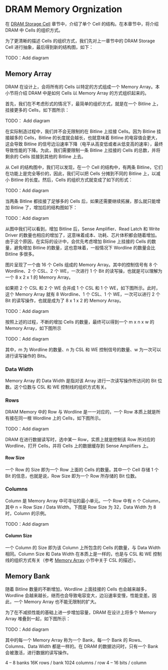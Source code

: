 # DRAM Memory Orgnization

在 [DRAM Storage Cell](./dram_storage_cell.html) 章节中，介绍了单个 Cell 的结构。在本章节中，将介绍 DRAM 中 Cells 的组织方式。

为了更清晰的描述 Cells 的组织方式，我们先对上一章节中的 DRAM Storage Cell 进行抽象，最后得到新的结构图，如下：

TODO：Add diagram

## Memory Array

DRAM 在设计上，会将所有的 Cells 以特定的方式组成一个 Memory Array。本小节将介绍 DRAM 中是如何 Cells 以 Memory Array 的方式组织起来的。

首先，我们在不考虑形式的情况下，最简单的组织方式，就是在一个 Bitline 上，挂接更多的 Cells，如下图所示：

TODO： Add diagram

在实际制造过程中，我们并不会无限制的在 Bitline 上挂接 Cells。因为 Bitline 挂接越多的 Cells，Bitline 的长度就会越长，也就意味着 Bitline 的电容值会更大，这会导致 Bitline 的信号边沿速率下降（电平从高变低或者从低变高的速率），最终导致性能的下降。为此，我们需要限制一条 Bitline 上挂接的 Cells 的总数，并将剩余的 Cells 挂接到其他的 Bitline 上去。

从 Cell 的结构图中，我们可以发现，在一个 Cell 的结构中，有两条 Bitline，它们在功能上是完全等价的，因此，我们可以把 Cells 分摊到不同的 Bitline 上，以减小 Bitline 的长度。然后，Cells 的组织方式就变成了如下的形式：

TODO：Add diagram

当两条 Bitline 都挂接了足够多的 Cells 后，如果还需要继续拓展，那么就只能增加 Bitline 了，增加后的结构图如下：

TODO：Add diagram

从图中我们可以看到，增加 Bitline 后，Sense Amplifier、Read Latch 和 Write Driver 的数量也相应的增加了，这意味着成本、功耗、芯片体积都会随着增加。由于这个原因，在实际的设计中，会优先考虑增加 Bitline 上挂接的 Cells 的数量，避免增加 Bitline 的数量，这也意味着，一般情况下 Wordline 的数量会比 Bitline 多很多。

图片呈现了一个由 16 个 Cells 组成的 Memory Array。其中的控制信号有 8 个 Wordline、2 个 CSL、2 个 WE，一次进行 1 个 Bit 的读写操，也就是可以理解为一个 8 x 2 x 1 的 Memory Array。

如果把 2 个 CSL 和 2 个 WE 合并成 1 个 CSL 和 1 个 WE，如下图所示。此时，这个 Memory Array 就有 8 Wordline、1 个 CSL、1 个 WE，一次可以进行 2 个 Bit 的读写操作，也就是成为了 8 x 1 x 2 的 Memory Array。

TODO：Add diagram

按照上述的过程，不断的增加 Cells 的数量，最终可以得到一个 m x n x w 的 Memory Array，如下图所示

TODO：Add diagram

其中，m 为 Wordline 的数量、n 为 CSL 和 WE 控制信号的数量、w 为一次可以进行读写操作的 Bits。

### Data Width

Memory Array 的 Data Width 是指对该 Array 进行一次读写操作所访问的 Bit 位数。这个位数与 CSL 和 WE 控制线的组织方式有关。

### Rows

DRAM Memory 中的 Row 与 Wordline 是一一对应的，一个 Row 本质上就是所有接在同一根 Wordline 上的 Cells，如下图所示。

TODO：Add diagram

DRAM 在进行数据读写时，选中某一 Row，实质上就是控制该 Row 所对应的 Wordline，打开 Cells，并将 Cells 上的数据缓存到 Sense Amplifiers 上。

#### Row Size

一个 Row 的 Size 即为一个 Row 上面的 Cells 的数量。其中一个 Cell 存储 1 个 Bit 的信息，也就是说，Row Size 即为一个 Row 所存储的 Bit 位数。

### Columns

Column 是 Memory Array 中可寻址的最小单元。一个 Row 中有 n 个 Column，其中 n = Row Size / Data Width。下图是 Row Size 为 32，Data Width 为 8 时，Column 的示例。

TODO：Add diagram

#### Column Size

一个 Column 的 Size 即为该 Column 上所包含的 Cells 的数量，与 Data Width 相同。Column Size 和 Data Width 在本质上是一样的，也是与 CSL 和 WE 控制线的组织方式有关（参考 [Memory Array](#memory-array) 小节中关于 CSL 的描述）。

## Memory Bank

随着 Bitline 数量的不断增加，Wordline 上面挂接的 Cells 也会越来越多，Wordline 会越来越长，继而也会导致电容变大，边沿速率变慢，性能变差。因此，一个 Memory Array 也不能无限制的扩大。

为了在不减损性能的基础上进一步增加容量，DRAM 在设计上将多个 Memory Array 堆叠到一起，如下图所示：

TODO：Add diagram

其中的每一个 Memory Array 称为一个 Bank，每一个 Bank 的 Rows、Columns、Data Width 都是一样的。在 DRAM 的数据访问时，只有一个 Bank 会被激活，进行数据的读写操作。

4 – 8 banks
16K rows / bank
1024 columns / row
4 – 16 bits / column
